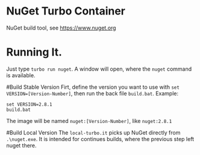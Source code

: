 NuGet Turbo Container
================
NuGet build tool, see https://www.nuget.org

# Running It.
Just type `turbo run nuget`. A window will open, where the `nuget` command is available.

#Build Stable Version
Firt, define the version you want to use with `set VERSION=[Version-Number]`, then run the back file `build.bat`. Example:

	set VERSION=2.8.1
	build.bat

The image will be named `nuget:[Version-Number]`, like `nuget:2.8.1`

#Build Local Version
The `local-turbo.it` picks up NuGet directly from `.\nuget.exe`. It is intended for continues builds, where the previous step left nuget there.